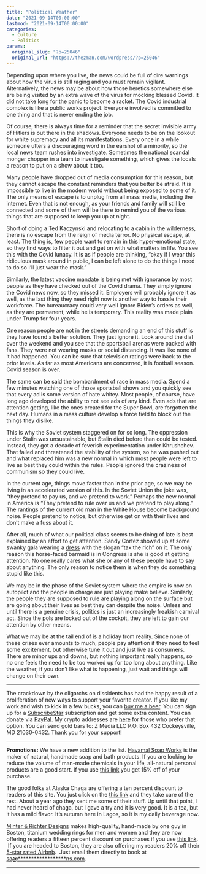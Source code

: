 ```yaml
---
title: "Political Weather"
date: "2021-09-14T00:00:00"
lastmod: "2021-09-14T00:00:00"
categories:
  - Culture
  - Politics
params:
  original_slug: "?p=25046"
  original_url: "https://thezman.com/wordpress/?p=25046"
---
```


Depending upon where you live, the news could be full of dire warnings
about how the virus is still raging and you must remain vigilant.
Alternatively, the news may be about how those heretics somewhere else
are being visited by an extra wave of the virus for mocking blessed
Covid. It did not take long for the panic to become a racket. The Covid
industrial complex is like a public works project. Everyone involved is
committed to one thing and that is never ending the job.

Of course, there is always time for a reminder that the secret invisible
army of Hitlers is out there in the shadows. Everyone needs to be on the
lookout for white supremacy and all its manifestations. Every once in a
while someone utters a discouraging word in the earshot of a minority,
so the local news team rushes into investigate. Sometimes the national
scandal monger chopper in a team to investigate something, which gives
the locals a reason to put on a show about it too.

Many people have dropped out of media consumption for this reason, but
they cannot escape the constant reminders that you better be afraid. It
is impossible to live in the modern world without being exposed to some
of it. The only means of escape is to unplug from all mass media,
including the internet. Even that is not enough, as your friends and
family will still be connected and some of them will be there to remind
you of the various things that are supposed to keep you up at night.

Short of doing a Ted Kaczynski and relocating to a cabin in the
wilderness, there is no escape from the reign of media terror. No
physical escape, at least. The thing is, few people want to remain in
this hyper-emotional state, so they find ways to filter it out and get
on with what matters in life. You see this with the Covid lunacy. It is
as if people are thinking, “okay if I wear this ridiculous mask around
in public, I can be left alone to do the things I need to do so I’ll
just wear the mask.”

Similarly, the latest vaccine mandate is being met with ignorance by
most people as they have checked out of the Covid drama. They simply
ignore the Covid news now, so they missed it. Employers will probably
ignore it as well, as the last thing they need right now is another way
to hassle their workforce. The bureaucracy could very well ignore
Biden’s orders as well, as they are permanent, while he is temporary.
This reality was made plain under Trump for four years.

One reason people are not in the streets demanding an end of this stuff
is they have found a better solution. They just ignore it. Look around
the dial over the weekend and you see that the sportsball arenas were
packed with fans. They were not wearing masks or social distancing. It
was like none of it had happened. You can be sure that television
ratings were back to the prior levels. As far as most Americans are
concerned, it is football season. Covid season is over.

The same can be said the bombardment of race in mass media. Spend a few
minutes watching one of those sportsball shows and you quickly see that
every ad is some version of hate whitey. Most people, of course, have
long ago developed the ability to not see ads of any kind. Even ads that
are attention getting, like the ones created for the Super Bowl, are
forgotten the next day. Humans in a mass culture develop a force field
to block out the things they dislike.

This is why the Soviet system staggered on for so long. The oppression
under Stalin was unsustainable, but Stalin died before than could be
tested. Instead, they got a decade of feverish experimentation under
Khrushchev. That failed and threatened the stability of the system, so
he was pushed out and what replaced him was a new normal in which most
people were left to live as best they could within the rules. People
ignored the craziness of communism so they could live.

In the current age, things move faster than in the prior age, so we may
be living in an accelerated version of this. In the Soviet Union the
joke was, “they pretend to pay us, and we pretend to work.” Perhaps the
new normal in America is “They pretend to rule over us and we pretend to
play along.” The rantings of the current old man in the White House
become background noise. People pretend to notice, but otherwise get on
with their lives and don’t make a fuss about it.

After all, much of what our political class seems to be doing of late is
best explained by an effort to get attention. Sandy Cortez showed up at
some swanky gala wearing a
[dress](https://www.zerohedge.com/political/maskless-aoc-attends-elite-50k-ticket-met-gala-tax-rich-dress)
with the slogan “tax the rich” on it. The only reason this horse-faced
barmaid is in Congress is she is good at getting attention. No one
really cares what she or any of these people have to say about anything.
The only reason to notice them is when they do something stupid like
this.

We may be in the phase of the Soviet system where the empire is now on
autopilot and the people in charge are just playing make believe.
Similarly, the people they are supposed to rule are playing along on the
surface but are going about their lives as best they can despite the
noise. Unless and until there is a genuine crisis, politics is just an
increasingly freakish carnival act. Since the pols are locked out of the
cockpit, they are left to gain our attention by other means.

What we may be at the tail end of is a holiday from reality. Since none
of these crises ever amounts to much, people pay attention if they need
to feel some excitement, but otherwise tune it out and just live as
consumers. There are minor ups and downs, but nothing important really
happens, so no one feels the need to be too worked up for too long about
anything. Like the weather, if you don’t like what is happening, just
wait and things will change on their own.

------------------------------------------------------------------------

The crackdown by the oligarchs on dissidents has had the happy result of
a proliferation of new ways to support your favorite creator. If you
like my work and wish to kick in a few bucks, you can
<a href="https://www.buymeacoffee.com/mujolulu" rel="noopener"
target="_blank">buy me a beer</a>. You can sign up for a
<a href="https://www.subscribestar.com/the-z-blog" rel="noopener"
target="_blank">SubscribeStar</a> subscription and get some extra
content. You can donate via <a
href="https://www.paypal.com/donate/?cmd=_s-xclick&amp;hosted_button_id=UDAS2Q8JYA6CN&amp;source=url"
rel="noopener" target="_blank">PayPal</a>. My crypto addresses are
<a href="https://thezman.com/wordpress/?page_id=22713" rel="noopener"
target="_blank">here</a> for those who prefer that option. You can send
gold bars to: Z Media LLC P.O. Box 432 Cockeysville, MD 21030-0432.
Thank you for your support!

------------------------------------------------------------------------

**Promotions:** We have a new addition to the list.
<a href="https://havamalsoapworks.com/" rel="noopener"
target="_blank">Havamal Soap Works</a> is the maker of natural, handmade
soap and bath products. If you are looking to reduce the volume of
man-made chemicals in your life, all-natural personal products are a
good start. If you use
<a href="https://havamalsoapworks.com/discount/ZMAN" rel="noopener"
target="_blank">this link</a> you get 15% off of your purchase.

The good folks at Alaska Chaga are offering a ten percent discount to
readers of this site. You just click on the
<a href="https://alaskachaga.us/discount/ZMAN" rel="noopener noreferrer"
target="_blank">this link</a> and they take care of the rest. About a
year ago they sent me some of their stuff. Up until that point, I had
never heard of chaga, but I gave a try and it is very good. It is a tea,
but it has a mild flavor. It’s autumn here in Lagos, so it is my daily
beverage now.

<a href="https://www.minterandrichterdesigns.com/"
rel="noreferrer nofollow noopener" target="_blank">Minter &amp; Richter
Designs</a> makes high-quality, hand-made by one guy in Boston, titanium
wedding rings for men and women and they are now offering readers a
fifteen percent discount on purchases if you use
<a href="https://www.minterandrichterdesigns.com/discount/ZMAN"
rel="noreferrer nofollow noopener" target="_blank">this link</a>. 
 <span class="highlight"><span class="colour"><span class="font"><span class="size">If
you are headed to Boston, they are also offering my readers 20% off
their <a
href="https://www.airbnb.com/users/7988017/listings?user_id=7988017&amp;s=3"
rel="noopener noreferrer" target="_blank">5-star rated Airbnb</a>.  Just
email them directly to book at
<a href="mailto:sa***@*********************ns.com"
data-original-string="qBPc5fmCL6u8bN1N0jYrSw==cb7xwiRovMkqJo1SsziJW+3Zu+Nd6diyj9OiNWXYq8rdYwRsSK8JMan+c80PnbZUMqB"><span
class="apbct-email-encoder"
data-original-string="CccAR5UYjQNQI/1aaAhDaA==cb7zL71ld4S+2xhqnTozMrS46PVVfkSpcVX+yS2IwVC8Uu4Pz8EAPZ8gUcVoaChN4Go"
title="This contact has been encoded by Anti-Spam by CleanTalk. Click to decode. To finish the decoding make sure that JavaScript is enabled in your browser.">sa<span
class="apbct-blur">***</span>@<span
class="apbct-blur">*********************</span>ns.com</span></a>.</span></span></span></span>

------------------------------------------------------------------------

